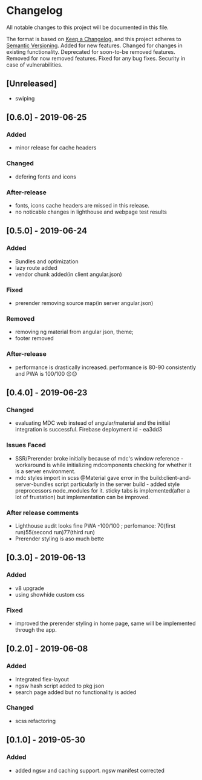 # Changelog
All notable changes to this project will be documented in this file.

The format is based on [Keep a Changelog](https://keepachangelog.com/en/1.0.0/),
and this project adheres to [Semantic Versioning](https://semver.org/spec/v2.0.0.html).
Added for new features.
Changed for changes in existing functionality.
Deprecated for soon-to-be removed features.
Removed for now removed features.
Fixed for any bug fixes.
Security in case of vulnerabilities.

## [Unreleased]
-  swiping

## [0.6.0] - 2019-06-25 
### Added
- minor release for cache headers

### Changed
- defering fonts and icons

### After-release
- fonts, icons cache headers are missed in this release.
- no noticable changes in lighthouse and webpage test results


## [0.5.0] - 2019-06-24
### Added
- Bundles and optimization
- lazy route added
- vendor chunk added(in client angular.json)

### Fixed
- prerender removing source map(in server angular.json)

### Removed
- removing ng material from angular json, theme;
- footer removed

### After-release
- performance is drastically increased. performance is 80-90 consistently and PWA is 100/100 😍😊


## [0.4.0] - 2019-06-23
### Changed
- evaluating MDC web instead of angular/material and the initial integration is successful.
Firebase deployment id - ea3dd3

### Issues Faced
- SSR/Prerender broke initially because of mdc's window reference - workaround is while initializing mdcomponents checking for whether it is a server environment.
- mdc styles import in scss @Material gave error in the build:client-and-server-bundles script particularly in the server build - added style preprocessors node_modules for it.
sticky tabs is implemented(after a lot of frustation) but implementation can be improved.

### After release comments
- Lighthouse audit looks fine PWA -100/100 ; perfomance: 70(first run)55(second run)77(third run)
- Prerender styling is aso much bette


## [0.3.0] - 2019-06-13
### Added
- v8 upgrade
- using showhide custom css

### Fixed
- improved the prerender styling in home page, same will be implemented through the app.


## [0.2.0] - 2019-06-08
### Added
- Integrated flex-layout
- ngsw hash script added to pkg json
- search page added but no functionality is added

### Changed
- scss refactoring


## [0.1.0] - 2019-05-30
### Added
- added ngsw and caching support. ngsw manifest corrected